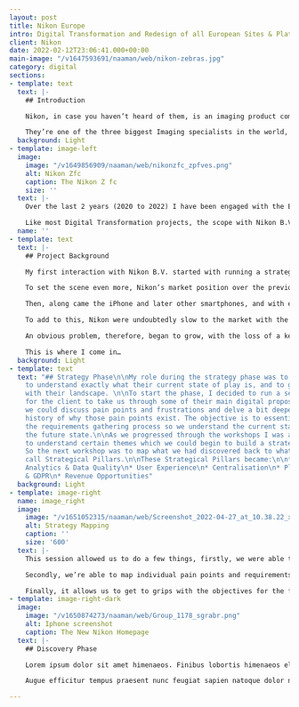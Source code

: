 ```yaml
---
layout: post
title: Nikon Europe
intro: Digital Transformation and Redesign of all European Sites & Platforms
client: Nikon
date: 2022-02-12T23:06:41.000+00:00
main-image: "/v1647593691/naaman/web/nikon-zebras.jpg"
category: digital
sections:
- template: text
  text: |-
    ## Introduction

    Nikon, in case you haven’t heard of them, is an imaging product company. They specialise in the manufacture and development of consumer photography products like cameras and lenses, and sport optics like binoculars and microscopy products.

    They’re one of the three biggest Imaging specialists in the world, that being Nikon, Sony and Canon. Nikon has been one of the biggest for the best part of the last 100 years since their founding in 1917.
  background: Light
- template: image-left
  image:
    image: "/v1649856909/naaman/web/nikonzfc_zpfves.png"
    alt: Nikon Zfc
    caption: The Nikon Z fc
    size: ''
  text: |-
    Over the last 2 years (2020 to 2022) I have been engaged with the European division of Nikon (Nikon B.V.) on an extensive Digital Transformation project. As an avid photography enthusiast, this was such a great opportunity to work on a product from an industry and brand I love.

    Like most Digital Transformation projects, the scope with Nikon B.V. is huge, from E-Commerce to Automated Marketing and everything in-between. There is no aspect of the B.V. ecosystem I didn’t touch.
  name: ''
- template: text
  text: |-
    ## Project Background

    My first interaction with Nikon B.V. started with running a strategy phase rather than a typical Discovery Phase. The idea is that Nikon knew they needed change but needed our help in first understanding what’s gone wrong and what needs to be done before we can look at any form of solution.

    To set the scene even more, Nikon’s market position over the previous 20 years had been slipping. During the early 2000s, Nikon was flying high dominating the marketplace with enthusiast and pro ranges and also with the compact camera ranges perfect for the general consumer. So profit was high and with it was the autonomy of each market within Europe, markets could effectively do what they wanted, creating marketing sites and campaigns at will.

    Then, along came the iPhone and later other smartphones, and with every iteration, the built-in cameras on smartphones, companion software and the rise and easily integrated social media platform, the compact camera slowly died out.

    To add to this, Nikon were undoubtedly slow to the market with the release of new camera tech, Mirrorless. Sony broke the new market first, followed by Canon but Nikon didn’t make it to market with Mirrorless for a few years after, by which point they were playing catch-up and have arguably been doing so since.

    An obvious problem, therefore, began to grow, with the loss of a key segment in compact cameras and their lateness to the Mirrorless market, Nikon’s revenue and market share started to diminish yet their tech stack was unable to change with it. The result of markets being able to create and spend what they want over the last 20 years had left Nikon B.V.’s tech stack fragmented, decentralised and ultimately haemorrhaging money.

    This is where I come in…
  background: Light
- template: text
  text: "## Strategy Phase\n\nMy role during the strategy phase was to work with Nikon
    to understand exactly what their current state of play is, and to get to grips
    with their landscape. \n\nTo start the phase, I decided to run a series of workshops
    for the client to take us through some of their main digital propositions where
    we could discuss pain points and frustrations and delve a bit deeper into the
    history of why those pain points exist. The objective is to essential reverse
    the requirements gathering process so we understand the current state rather than
    the future state.\n\nAs we progressed through the workshops I was able to begin
    to understand certain themes which we could begin to build a strategy around.
    So the next workshop was to map what we had discovered back to what I would now
    call Strategical Pillars.\n\nThese Strategical Pillars became:\n\n* Cost Saving\n*
    Analytics & Data Quality\n* User Experience\n* Centralisation\n* Platform Security
    & GDPR\n* Revenue Opportunities"
  background: Light
- template: image-right
  name: image_right
  image:
    image: "/v1651052315/naaman/web/Screenshot_2022-04-27_at_10.38.22_xdhj9l.png"
    alt: Strategy Mapping
    caption: ''
    size: '600'
  text: |-
    This session allowed us to do a few things, firstly, we were able to validate with the client the Strategical Pillars to make sure we’re all aligned on the particular areas of focus.

    Secondly, we’re able to map individual pain points and requirements to pillars to give context to certain requirements.

    Finally, it allows us to get to grips with the objectives for the following projects and to be able to begin to understand the scope of work ahead.
- template: image-right-dark
  image:
    image: "/v1650874273/naaman/web/Group_1178_sgrabr.png"
    alt: Iphone screenshot
    caption: The New Nikon Homepage
  text: |-
    ## Discovery Phase

    Lorem ipsum dolor sit amet himenaeos. Finibus lobortis himenaeos elementum auctor sollicitudin platea ad et pulvinar dignissim. Consequat ligula finibus dui ornare ridiculus bibendum platea leo ullamcorper mus eleifend. Class taciti tristique purus cursus hendrerit laoreet magnis rutrum. Mus integer non dui arcu at duis conubia quis est lectus. Dapibus augue faucibus sollicitudin viverra pretium praesent nisl interdum. Sem mauris tristique elit pede at.

    Augue efficitur tempus praesent nunc feugiat sapien natoque dolor nibh himenaeos. Fames taciti viverra lobortis scelerisque commodo hendrerit vivamus vestibulum quam libero tempus. Mattis si nullam ligula elit quis amet. Sapien sollicitudin erat tristique fames commodo nunc netus id praesent consequat cras. Quam felis ante diam est blandit ex pellentesque montes.

---
```

